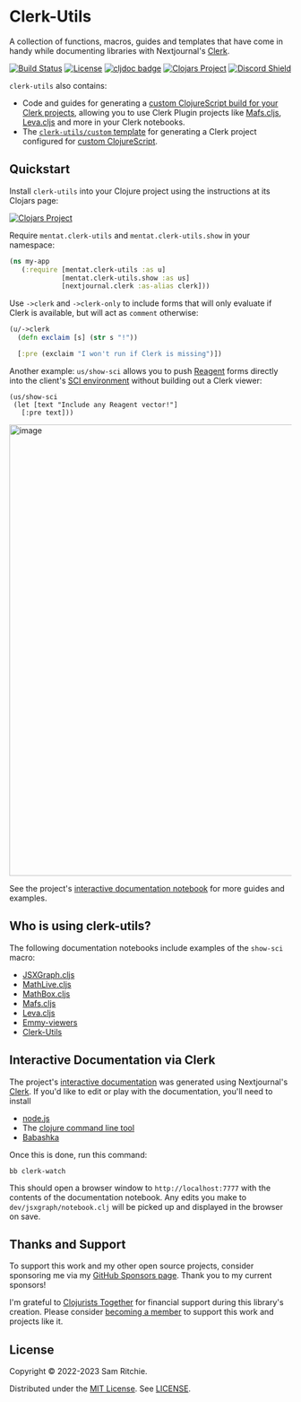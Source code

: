 # Clerk-Utils

A collection of functions, macros, guides and templates that have come in handy
while documenting libraries with Nextjournal's [Clerk][clerk-url].

[![Build Status][build-status]][build-status-url]
[![License][license]][license-url]
[![cljdoc badge][cljdoc]][cljdoc-url]
[![Clojars Project][clojars]][clojars-url]
[![Discord Shield][discord]][discord-url]

`clerk-utils` also contains:

- Code and guides for generating a [custom ClojureScript build for your Clerk
  projects][custom-cljs-url],
  allowing you to use Clerk Plugin projects like
  [Mafs.cljs](https://mafs.mentat.org), [Leva.cljs](https://leva.mentat.org) and
  more in your Clerk notebooks.
- The [`clerk-utils/custom` template][clerk-utils-custom-url] for generating a
  Clerk project configured for [custom ClojureScript][custom-cljs-url].

## Quickstart

Install `clerk-utils` into your Clojure project using the instructions at
its Clojars page:

[![Clojars Project][clojars]][clojars-url]

Require `mentat.clerk-utils` and `mentat.clerk-utils.show` in your namespace:

```clj
(ns my-app
   (:require [mentat.clerk-utils :as u]
             [mentat.clerk-utils.show :as us]
             [nextjournal.clerk :as-alias clerk]))
```

Use `->clerk` and `->clerk-only` to include forms that will only evaluate if
Clerk is available, but will act as `comment` otherwise:

```clj
(u/->clerk
  (defn exclaim [s] (str s "!"))

  [:pre (exclaim "I won't run if Clerk is missing")])
```

Another example: `us/show-sci` allows you to push [Reagent][reagent-url] forms
directly into the client's [SCI environment][sci-url] without building out a
Clerk viewer:

```
(us/show-sci
 (let [text "Include any Reagent vector!"]
   [:pre text]))
```

<img width="805" alt="image" src="https://user-images.githubusercontent.com/69635/207616925-c4f22afd-2579-4c3f-8fef-856323510849.png">

See the project's [interactive documentation
notebook](https://clerk-utils.mentat.org) for more guides and examples.

## Who is using clerk-utils?

The following documentation notebooks include examples of the `show-sci` macro:

- [JSXGraph.cljs](https://jsxgraph.mentat.org)
- [MathLive.cljs](https://mathlive.mentat.org)
- [MathBox.cljs](https://mathbox.mentat.org)
- [Mafs.cljs](https://mafs.mentat.org)
- [Leva.cljs](https://leva.mentat.org)
- [Emmy-viewers](https://emmy-viewers.mentat.org)
- [Clerk-Utils](https://clerk-utils.mentat.org)

## Interactive Documentation via Clerk

The project's [interactive documentation](https://clerk-utils.mentat.org) was
generated using Nextjournal's [Clerk](https://github.com/nextjournal/clerk). If
you'd like to edit or play with the documentation, you'll need to install

- [node.js](https://nodejs.org/en/)
- The [clojure command line tool](https://clojure.org/guides/install_clojure)
- [Babashka](https://github.com/babashka/babashka#installation)

Once this is done, run this command:

```
bb clerk-watch
```

This should open a browser window to `http://localhost:7777` with the contents
of the documentation notebook. Any edits you make to `dev/jsxgraph/notebook.clj`
will be picked up and displayed in the browser on save.

## Thanks and Support

To support this work and my other open source projects, consider sponsoring me
via my [GitHub Sponsors page](https://github.com/sponsors/sritchie). Thank you
to my current sponsors!

I'm grateful to [Clojurists Together](https://www.clojuriststogether.org/) for
financial support during this library's creation. Please consider [becoming a
member](https://www.clojuriststogether.org/developers/) to support this work and
projects like it.

## License

Copyright © 2022-2023 Sam Ritchie.

Distributed under the [MIT License](LICENSE). See [LICENSE](LICENSE).

[clerk-url]: https://clerk.vision
[build-status-url]: https://github.com/mentat-collective/clerk-utils/actions/workflows/kondo.yml
[build-status]: https://github.com/mentat-collective/clerk-utils/actions/workflows/kondo.yml/badge.svg?branch=main
[cljdoc-url]: https://cljdoc.org/d/org.mentat/clerk-utils/CURRENT
[cljdoc]: https://cljdoc.org/badge/org.mentat/clerk-utils
[clojars-url]: https://clojars.org/org.mentat/clerk-utils
[clojars]: https://img.shields.io/clojars/v/org.mentat/clerk-utils.svg
[discord-url]: https://discord.gg/hsRBqGEeQ4
[discord]: https://img.shields.io/discord/731131562002743336?style=flat&colorA=000000&colorB=000000&label=&logo=discord
[license-url]: LICENSE
[license]: https://img.shields.io/badge/license-MIT-brightgreen.svg
[github-url]: https://github.com/mentat-collective/clerk-utils
[reagent-url]: https://reagent-project.github.io
[sci-url]: https://github.com/babashka/sci
[custom-cljs-url]: https://clerk-utils.mentat.org#custom-clojurescript-builds
[clerk-utils-custom-url]: https://github.com/mentat-collective/clerk-utils/blob/main/resources/clerk_utils/custom
